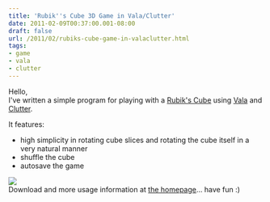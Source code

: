 ```yaml
---
title: 'Rubik''s Cube 3D Game in Vala/Clutter'
date: 2011-02-09T00:37:00.001-08:00
draft: false
url: /2011/02/rubiks-cube-game-in-valaclutter.html
tags: 
- game
- vala
- clutter
---
```


Hello,  
I've written a simple program for playing with a [Rubik's Cube](http://www.rubiks.com/) using [Vala](http://live.gnome.org/Vala) and [Clutter](http://www.clutter-project.org/).  
  
It features:  

*   high simplicity in rotating cube slices and rotating the cube itself in a very natural manner
*   shuffle the cube
*   autosave the game

[![](http://lethalman.hostei.com/shots/rubik.png)](http://lethalman.hostei.com/shots/rubik.png)  
Download and more usage information at [the homepage](http://lethalman.hostei.com/rubik.html)... have fun :)